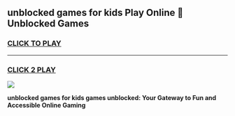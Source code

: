 
## unblocked games for kids Play Online 👋 Unblocked Games
<h3>
<a href="https://premium.freeplayer.one?title=unblocked_games_for_kids&ref=19F">CLICK TO PLAY</a></h3>
<hr>

<h3>
<a href="https://premium.freeplayer.one?title=unblocked_games_for_kids&ref=19F">CLICK 2 PLAY</a>
  
</h3>

<a href="https://premium.freeplayer.one?title=unblocked_games_for_kids&ref=19F"><img src="https://clearcache.store/games.png"></a>


**unblocked games for kids games unblocked: Your Gateway to Fun and Accessible Online Gaming**
